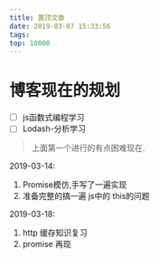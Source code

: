 ```yaml
---
title: 置顶文章
date: 2019-03-07 15:33:56
tags:
top: 10000
---
```


# 博客现在的规划

- [ ] js函数式编程学习
- [ ] Lodash-分析学习
> 上面第一个进行的有点困难现在.

2019-03-14: 
1. Promise模仿,手写了一遍实现
2. 准备完整的搞一遍 js中的 this的问题

2019-03-18:
1. http 缓存知识复习
2. promise 再现